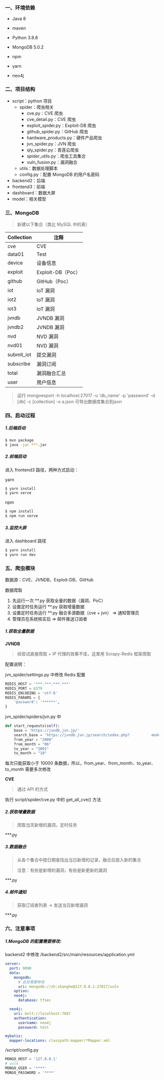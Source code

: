 

### 一、环境依赖 

- Java 8

- maven

- Python 3.8.8

- MongoDB 5.0.2

- npm
- yarn
- neo4j

### 二、项目结构

- script：python 项目
  - spider：爬虫相关
    - cve.py：CVE 爬虫
    - cve_detail.py：CVE 爬虫
    - exploit_spider.py：Exploit-DB 爬虫
    - github_spider.py：GitHub 爬虫
    - hardware_products.py：硬件产品爬虫
    - jvn_spider.py：JVN 爬虫
    - qly_spider.py：青莲云爬虫
    - spider_utils.py：爬虫工具集合
    - vuln_fusion.py：漏洞融合
  - utils：数据处理脚本
  - config.py：配置 MongoDB 的用户名密码
- backend2：后端
- frontend3：前端
- dashboard：数据大屏
- model：相关模型



### 三、MongoDB

> 新建以下集合（类比 MySQL 中的表）

| Collection | 注释              |
| ---------- | ----------------- |
| cve        | CVE               |
| data01     | Test              |
| device     | 设备信息          |
| exploit    | Exploit-DB（Poc） |
| github     | GitHub（Poc）     |
| iot        | IoT 漏洞          |
| iot2       | IoT 漏洞          |
| iot3       | IoT 漏洞          |
| jvndb      | JVNDB 漏洞        |
| jvndb2     | JVNDB 漏洞        |
| nvd        | NVD 漏洞          |
| nvd01      | NVD 漏洞          |
| submit_iot | 提交漏洞          |
| subscribe  | 漏洞订阅          |
| total      | 漏洞融合汇总      |
| user       | 用户信息          |

> 运行 mongoexport -h localhost:27017 -u 'db_name' -p 'password' -d [db] -c [collection] -o a.json 可导出数据库集合到json





### 四、启动过程

##### 1.后端启动

```bash
$ mvn package
$ java -jar ***.jar
```



##### 2.前端启动

进入 frontend3 路径，两种方式启动：

yarn

```bash
$ yarn install
$ yarn serve
```
npm

```bash
$ npm install
$ npm run serve
```

##### 3.监控大屏

进入 dashboard 路径

```bash
$ yarn install
$ yarn run dev
```



### 五、爬虫模块

数据源：CVE、JVNDB、Exploit-DB、GitHub

数据爬取

1. 先运行一次 **.py 获取全量的数据（漏洞、PoC）
2. 设置定时任务运行 **.py 获取增量数据
3. 设置定时任务运行 **.py 融合多源数据（cve + jvn） => 通知管理员
4. 管理员在系统核实后 => 邮件推送订阅者 

##### 1.获取全量数据

**JVNDB**

> 经尝试直接爬取 + IP 代理的效果不佳，这里用 Scrapy-Redis 框架爬取

配置说明：

jvn_spider/settings.py 中修改 Redis 配置

```python
REDIS_HOST = '***.***.***.***'
REDIS_PORT = 6379
REDIS_ENCODING = 'utf-8'
REDIS_PARAMS = {
    'password': '******',
}
```

jvn_spider/spiders/jvn.py 中

```python
def start_requests(self):
    base = 'https://jvndb.jvn.jp/'
    search_base = 'https://jvndb.jvn.jp/search/index.php?		   mode=_vulnerability_search_IA_VulnSearch&lang=ja&keyword=&useSynonym=1&vendor=&product=&datePublicFromYear={}&datePublicFromMonth={}&datePublicToYear={}&datePublicToMonth={}&dateLastPublishedFromMonth=&dateLastPublishedFromYear=&dateLastPublishedToMonth=&dateLastPublishedToYear=&cwe=&searchProductId=&pageNo={}'
    from_year = "2000"
    from_month = "06"
    to_year = "2001"
    to_month = "10"
```

每次只能获取小于 10000 条数据，所以，from_year、from_month、to_year、to_month 需要多次修改

**CVE**

> 通过 API 的方式

执行 script/spider/cve.py 中的 get_all_cve() 方法

##### 2.获取增量数据

> 爬取当天新增的漏洞，定时任务

***.py

##### 3.数据融合

> 从各个集合中按日期查找出当日新增的记录，融合后放入新的集合
>
> 注意：有些是新增的漏洞，有些是新更新的漏洞

***.py

##### 4.邮件通知

> 获取订阅者列表 -> 发送当日新增漏洞

***.py

### 六、注意事项

##### 1.MongoDB 的配置需要修改:

backend2 中修改 /backend2/src/main/resources/application.yml

```yaml
server:
  port: 9090
  data:
    mongodb:
      # 此处需要修改
      uri: mongodb://zh:zhanghe@127.0.0.1:27017/vuln
    option:
    neo4j:
      database: tfsec

  neo4j:
    uri: bolt://localhost:7687
    authentication:
      username: neo4j
      password: test

mybatis:
  mapper-locations: classpath:mapper/*Mapper.xml
```



/script/config.py

```python
MONGO_HOST = '127.0.0.1'
# vuln
MONGO_USER = '****'
MONGO_PASSWORD = '****'
```

